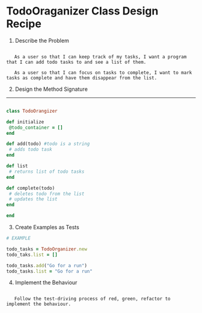 # TodoOraganizer Class Design Recipe

1. Describe the Problem

```

   As a user so that I can keep track of my tasks, I want a program that I can add todo tasks to and see a list of them.

   As a user so that I can focus on tasks to complete, I want to mark tasks as complete and have them disappear from the list.

```

2. Design the Method Signature

---

```ruby

class TodoOrangizer

def initialize
 @todo_container = []
end

def add(todo) #todo is a string
 # adds todo task
end

def list
 # returns list of todo tasks
end

def complete(todo)
 # deletes todo from the list
 # updates the list
end

end

```

3. Create Examples as Tests

```ruby
# EXAMPLE

todo_tasks = TodoOrganizer.new
todo_taks.list = []

todo_tasks.add("Go for a run")
todo_tasks.list = "Go for a run"

```

4. Implement the Behaviour

```

   Follow the test-driving process of red, green, refactor to implement the behaviour.


```
